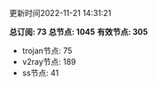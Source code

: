 更新时间2022-11-21 14:31:21

**总订阅: 73**
**总节点: 1045**
**有效节点: 305**
- trojan节点: 75
- v2ray节点: 189
- ss节点: 41
